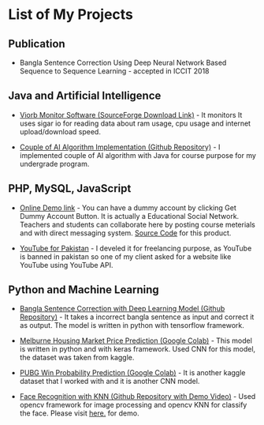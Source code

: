 # List of My Projects
  
## Publication
  
  
  * Bangla Sentence Correction Using Deep Neural Network Based Sequence to Sequence Learning - accepted in ICCIT 2018
  
  
## Java and Artificial Intelligence


  * [Viorb Monitor Software (SourceForge Download Link)](https://sourceforge.net/projects/viorb-monitor/) - It monitors It uses sigar io for reading data about ram usage, cpu usage and internet upload/download speed.
  
  
  * [Couple of AI Algorithm Implementation (Github Repository)](https://github.com/mrscp/AI) - I implemented couple of AI algorithm with Java for course purpose for my undergrade program.
  
  
## PHP, MySQL, JavaScript


  * [Online Demo link](https://github.com/mrscp/Online-Campus) - You can have a dummy account by clicking Get Dummy Account Button. It is actually a Educational Social Network. Teachers and students can collaborate here by posting course meterials and with direct messaging system. [Source Code](https://github.com/mrscp/Online-Campus) for this product.
  
  * [YouTube for Pakistan](https://www.youpak.com/) - I develed it for freelancing purpose, as YouTube is banned in pakistan so one of my client asked for a website like YouTube using YouTube API.

## Python and Machine Learning
  
  
  * [Bangla Sentence Correction with Deep Learning Model (Github Repository)](https://github.com/mrscp/bangla-sentence-correction) - It takes a incorrect bangla sentence as input and correct it as output. The model is written in python with tensorflow framework.
  
  
  * [Melburne Housing Market Price Prediction (Google Colab)](https://colab.research.google.com/drive/1E1Bk_IgkwlQ90g5FXoEgcsdE9M4h6NcA) - This model is written in python and with keras framework. Used CNN for this model, the dataset was taken from kaggle.
  
  
  * [PUBG Win Probability Prediction (Google Colab)](https://colab.research.google.com/drive/1VLsjEHMXXCvJOT_Q8geTfK7ogTf0N2tf) - It is another kaggle dataset that I worked with and it is another CNN model.
  
  
  * [Face Recognition with KNN (Github Repository with Demo Video)](https://github.com/mrscp/FaceRecognitionStream) - Used opencv framework for image processing and opencv KNN for classify the face. Please visit [here.](https://www.youtube.com/watch?v=k8V3_dEH0Rc&t=4s) for demo.
  
